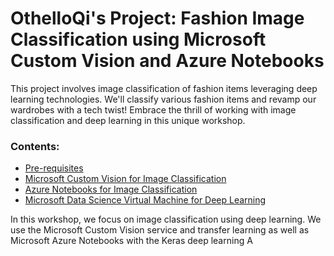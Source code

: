 # OthelloQi's Project: Fashion Image Classification using Microsoft Custom Vision and Azure Notebooks

This project involves image classification of fashion items leveraging deep learning technologies. We'll classify various fashion items and revamp our wardrobes with a tech twist! Embrace the thrill of working with image classification and deep learning in this unique workshop.

### Contents:
* [Pre-requisites](https://github.com/OthelloQi/Fashion-Image-Classification#pre-requisities)
* [Microsoft Custom Vision for Image Classification](https://github.com/OthelloQi/Fashion-Image-Classification#microsoft-custom-vision-and-azure-notebooks-for-image-classification)
* [Azure Notebooks for Image Classification](https://github.com/OthelloQi/Fashion-Image-Classification#azure-notebooks-for-image-classification)
* [Microsoft Data Science Virtual Machine for Deep Learning](https://github.com/OthelloQi/Fashion-Image-Classification#microsoft-data-science-virtual-machine-for-deep-learning)


In this workshop, we focus on image classification using deep learning. We use the Microsoft Custom Vision service and transfer learning as well as Microsoft Azure Notebooks with the Keras deep learning A